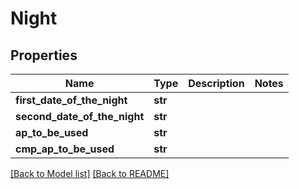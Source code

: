 # Night


## Properties
Name | Type | Description | Notes
------------ | ------------- | ------------- | -------------
**first_date_of_the_night** | **str** |  | 
**second_date_of_the_night** | **str** |  | 
**ap_to_be_used** | **str** |  | 
**cmp_ap_to_be_used** | **str** |  |

[[Back to Model list]](../../README.md#documentation-for-models) [[Back to README]](../../README.md)


